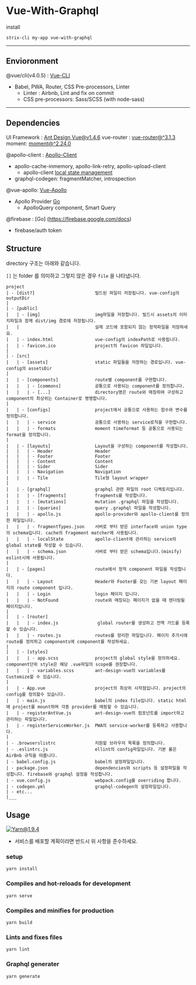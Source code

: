 # Vue-With-Graphql

install 

```
strix-cli my-app vue-with-graphql
```

---

## Envioronment
@vue/cli(v4.0.5) : [Vue-CLI](https://cli.vuejs.org/guide/)
  * Babel, PWA, Router, CSS Pre-processors, Linter
    * Linter : Airbnb, Lint and fix on commit
    * CSS pre-processors: Sass/SCSS (with node-sass)

---

## Dependencies
UI Framework : [Ant Design Vue@v1.4.6](https://www.antdv.com/docs/vue/introduce/)
vue-router : [vue-router@^3.1.3](https://router.vuejs.org/kr/)
moment: [moment@^2.24.0](https://momentjs.com/docs/)

@apollo-client : [Apollo-Client](https://www.apollographql.com/docs/react/api/apollo-client/)
  * apollo-cache-inmemory, apollo-link-retry, apollo-upload-client
    * apollo-client [local state management](https://www.apollographql.com/docs/react/data/local-state/)
  * graphql-codegen: fragmentMatcher, introspection
    
@vue-apollo: [Vue-Apollo](https://vue-apollo.netlify.com/)
  * Apollo Provider [Go](https://vue-apollo.netlify.com/api/apollo-provider.html)
    * ApolloQuery component, Smart Query

@firebase : [Go] (https://firebase.google.com/docs)
  * firebase/auth token

## Structure

directory 구조는 아래와 같습니다.

`[]` 는 folder 를 의미하고 그렇지 않은 경우 `file` 을 나타냅니다.

```$xslt
project
| - [dist?]                       빌드된 파일이 저장됩니다. vue-config의 outputDir
|
| - [public]
|   | - [img]                     img파일을 저장합니다. 빌드시 assets의 이미지파일과 함께 dist/img 경로에 저장됩니다. 
|   |                             실제 코드에 포함되지 않는 정적파일을 저장하세요. 
|   | - index.html                vue-config의 indexPath로 사용됩니다.
|   | - favicon.ico               project의 favicon 파일입니다. 
|
| - [src]
|   | - [assets]                  static 파일들을 저장하는 경로입니다. vue-config의 assetsDir
|
|   | - [components]              route별 component를 구현합니다.
|   |   | - [commons]             공통으로 사용되는 component를 정의합니다. 
|   |   | - [...]                 directory명은 route와 매칭하여 구성하고 component의 최상위는 Container로 명명합니다.
|
|   | - [configs]                 project에서 공통으로 사용하는 함수와 변수를 정의합니다. 
|   |   | - service               공통으로 사용하는 service로직을 구현합니다. 
|   |   | - formats               moment timeformat 등 공통으로 사용되는 format을 정의합니다. 
|
|   | - [layouts]                 Layout을 구성하는 component를 작성합니다. 
|   |   | - Header                Header
|   |   | - Footer                Footer
|   |   | - Content               Content
|   |   | - Sider                 Sider
|   |   | - Navigation            Navigation
|   |   | - Tile                  Tile형 layout wrapper
|
|   | - [graphql]                 graphql 관련 파일의 root 디렉토리입니다. 
|   |   | - [fragments]           fragments를 작성합니다.
|   |   | - [mutations]           mutation .graphql 파일을 작성합니다.
|   |   | - [queries]             query .graphql 파일을 작성합니다.
|   |   | - apollo.js             apollo-provider와 apollo-client를 정의한 파일입니다. 
|   |   | - fragmentTypes.json    서버로 부터 받은 interface와 union type의 schema입니다. cache의 fragement matcher에 사용됩니다. 
|   |   | - localState            apollo-client에 관리하는 service의 global state를 작성할 수 있습니다.
|   |   | - schema.json           서버로 부터 받은 schema입니다.(minify) eslint시에 사용됩니다. 
|
|   | - [pages]                   route에서 정적 component 파일을 작성합니다. 
|   |   | - Layout                Header와 Footer를 갖는 기본 layout 페이지의 route component 입니다. 
|   |   | - Login                 login 페이지 입니다. 
|   |   | - NotFound              route와 매칭되는 페이지가 없을 때 렌더링될 페이지입니다. 
|
|   | - [router]
|   |   | - index.js               global router를 생성하고 전역 가드를 등록할 수 있습니다. 
|   |   | - routes.js             routes를 정리한 파일입니다. 페이지 추가시에 route를 정의하고 components에 component를 작성하세요.
|
|   | - [styles]
|   |   | - app.scss              project의 global style을 정의하세요. component단위 style은 해당 .vue파일의 scope를 권장합니다.
|   |   | - variables.scss        ant-design-vue의 variables를 Customize할 수 있습니다. 
|
|   | - App.vue                   project의 최상위 시작점입니다. project의 config를 정의할수 있습니다. 
|   | - main.js                   babel의 index file입니다. static html에 project를 mount하며 각종 provider를 매핑할 수 있습니다. 
|   | - registerAntVue.js         ant-design-vue의 컴포넌트를 import하고 관리하는 파일입니다. 
|   | - registerServiceWorker.js  PWA의 service-worker를 등록하고 사용합니다.
|   
| - .browserslistrc               지원할 브라우저 목록을 정의합니다.
| - .eslintrc.js                  ellint의 config파일입니다. 기본 룰은 AirBnb 규칙을 따릅니다.
| - babel.config.js               babel의 설정파일입니다.
| - package.json                  dependencies와 scripts 등 설정파일을 작성합니다. firebase와 graphql 설정을 작성합니다.
| - vue.config.js                 webpack.config를 overriding 합니다.
| - codegen.yml                   graphql-codegen의 설정파일입니다. 
| - etc...
|___
```

## Usage

[![Yarn@1.9.4](https://img.shields.io/badge/Yarn-Required-red)](https://yarnpkg.com/lang/en/)
* 서비스를 배포할 계획이라면 반드시 위 사항을 준수하세요. 

### setup 
```
yarn install
```

### Compiles and hot-reloads for development
```
yarn serve
```

### Compiles and minifies for production
```
yarn build
```

### Lints and fixes files
```
yarn lint
```

### Graphql generater
```
yarn generate
```
